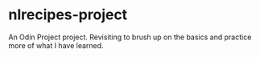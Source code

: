 # nlrecipes-project

An Odin Project project. Revisiting to brush up on the basics and practice more of what I have learned.
